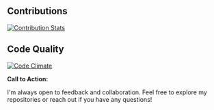 ## Contributions

[![Contribution Stats](https://cdn.jsdelivr.net/npm/github-readme-streak-stats@1.2.1/badge.svg?user=[YOUR_USERNAME])](https://github.com/[YOUR_USERNAME])

## Code Quality

[![Code Climate](https://codeclimate.com/github/[YOUR_USERNAME]/[REPOSITORY_NAME]/badges/gpa.svg)](https://codeclimate.com/github/[YOUR_USERNAME]/[REPOSITORY_NAME])


**Call to Action:**

I'm always open to feedback and collaboration. Feel free to explore my repositories or reach out if you have any questions!

